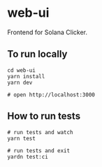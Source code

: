 # web-ui

Frontend for Solana Clicker.

## To run locally

    cd web-ui
    yarn install
    yarn dev

    # open http://localhost:3000

## How to run tests

    # run tests and watch
    yarn test

    # run tests and exit
    yardn test:ci